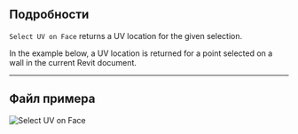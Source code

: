 ## Подробности
`Select UV on Face` returns a UV location for the given selection.

In the example below, a UV location is returned for a point selected on a wall in the current Revit document.
___
## Файл примера

![Select UV on Face](./Dynamo.Nodes.DSUvOnElementSelection_img.jpg)
